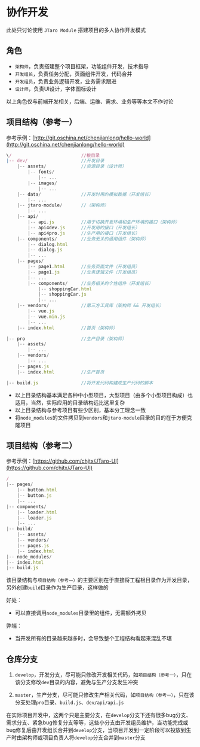 # 协作开发

此处只讨论使用 `JTaro Module` 搭建项目的多人协作开发模式

## 角色

- `架构师`，负责搭建整个项目框架，功能组件开发，技术指导
- `开发组长`，负责任务分配，页面组件开发，代码合并
- `开发组员`，负责业务逻辑开发，业务需求跟进
- `设计师`，负责UI设计，字体图标设计

以上角色仅与前端开发相关，后端、运维、需求、业务等等本文不作讨论

## 项目结构（参考一）

参考示例：[http://git.oschina.net/chenjianlong/hello-world](http://git.oschina.net/chenjianlong/hello-world)

```js
\/                          //根目录
|-- dev/                    //开发目录
    |-- assets/             //资源目录（设计师）
        |-- fonts/
            |-- ...
        |-- images/
            |-- ...
    |-- data/               //开发时用的模拟数据（开发组长）
        |-- ...
    |-- jtaro-module/       //（架构师）
        |-- ...
    |-- api/
        |-- api.js          //用于切换开发环境和生产环境的接口（架构师）
        |-- api4dev.js      //开发用的接口（开发组长）
        |-- api4pro.js      //生产用的接口（开发组长）
    |-- components/         //业务无关的通用组件（架构师）
        |-- dialog.html
        |-- dialog.js
        |-- ...
    |-- pages/
        |-- page1.html      //业务页面文件（开发组员）
        |-- page1.js        //业务逻辑文件（开发组员）
        |-- ...
        |-- components/     //业务相关的个性组件（开发组长）
            |-- shoppingCar.html
            |-- shoppingCar.js
            |-- ...
    |-- vendors/            //第三方工具库（架构师 && 开发组长）
        |-- vue.js
        |-- vue.min.js
        |-- ...
    |-- index.html          //首页（架构师）

|-- pro                     //生产目录（架构师）
    |-- assets/
        |-- ...
    |-- vendors/
        |-- ...
    |-- pages.js
    |-- index.html          //生产首页

|-- build.js                //将开发代码构建成生产代码的脚本
```

- 以上目录结构基本满足各种中小型项目，大型项目（由多个小型项目构成）也适用，当然，实际应用的目录结构远比这里复杂
- 以上目录结构与参考项目有些少区别，基本分工理念一致
- 将`node_modules`的文件拷贝到`vendors`和`jtaro-module`目录的目的在于方便克隆项目

## 项目结构（参考二）

参考示例：[https://github.com/chjtx/JTaro-UI](https://github.com/chjtx/JTaro-UI)

```js
/
|-- pages/
    |-- button.html
    |-- button.js
    |-- ...
|-- components/
    |-- loader.html
    |-- loader.js
    |-- ...
|-- build/
    |-- assets/
    |-- vendors/
    |-- pages.js
    |-- index.html
|-- node_modules/
|-- index.html
|-- build.js
```

该目录结构与`项目结构（参考一）`的主要区别在于直接将工程根目录作为开发目录，另外创建`build`目录作为生产目录，这样做的

好处：

- 可以直接调用`node_modules`目录里的组件，无需额外拷贝

弊端：

- 当开发所有的目录越来越多时，会导致整个工程结构看起来混乱不堪

## 仓库分支

1. `develop`，开发分支，尽可能只修改开发相关代码，如`项目结构（参考一）`，只在该分支修改`dev`目录的内容，避免与生产分支发生冲突

2. `master`，生产分支，尽可能只修改生产相关代码，如`项目结构（参考一）`，只在该分支处理`pro`目录、`build.js`、`dev/api/api.js`

在实际项目开发中，这两个只是主要分支，在`develop`分支下还有很多bug分支、需求分支、紧急bug修复分支等等，这些小分支由开发组员维护，当功能完成或bug修复后由开发组长合并到`develop`分支，当项目开发到一定阶段可以投放到生产时由架构师或项目负责人将`develop`分支合并到`master`分支

